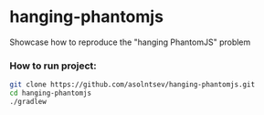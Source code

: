# hanging-phantomjs
Showcase how to reproduce the "hanging PhantomJS" problem

### How to run project:

```bash
git clone https://github.com/asolntsev/hanging-phantomjs.git
cd hanging-phantomjs
./gradlew
```
